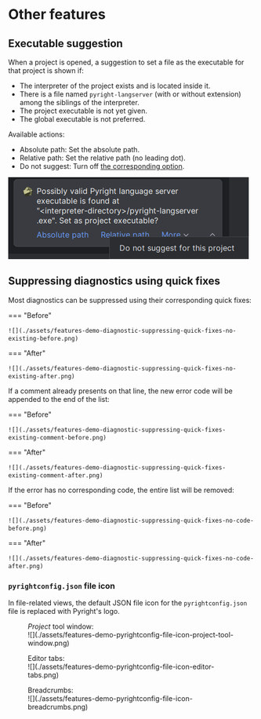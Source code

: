 # Other features


## Executable suggestion

When a project is opened, a suggestion to set a file
as the executable for that project is shown if:

* The interpreter of the project exists and is located inside it.
* There is a file named `pyright-langserver`
  (with or without extension) among the siblings of the interpreter.
* The project executable is not yet given.
* The global executable is not preferred.

Available actions:

* Absolute path: Set the absolute path.
* Relative path: Set the relative path (no leading dot).
* Do not suggest: Turn off [the corresponding option][1].

![](./assets/features-demo-auto-suggest-executable.png)


## Suppressing diagnostics using quick fixes

Most diagnostics can be suppressed using
their corresponding quick fixes:

=== "Before"

    ![](./assets/features-demo-diagnostic-suppressing-quick-fixes-no-existing-before.png)

=== "After"

    ![](./assets/features-demo-diagnostic-suppressing-quick-fixes-no-existing-after.png)


If a comment already presents on that line,
the new error code will be appended to the end of the list:

=== "Before"

    ![](./assets/features-demo-diagnostic-suppressing-quick-fixes-existing-comment-before.png)

=== "After"

    ![](./assets/features-demo-diagnostic-suppressing-quick-fixes-existing-comment-after.png)


If the error has no corresponding code,
the entire list will be removed:

=== "Before"

    ![](./assets/features-demo-diagnostic-suppressing-quick-fixes-no-code-before.png)

=== "After"

    ![](./assets/features-demo-diagnostic-suppressing-quick-fixes-no-code-after.png)


### `pyrightconfig.json` file icon

In file-related views, the default JSON file icon
for the `pyrightconfig.json` file is replaced with Pyright's logo.

<figure markdown="1">
  <figcaption><i>Project</i> tool window:</figcaption>
  ![](./assets/features-demo-pyrightconfig-file-icon-project-tool-window.png)
</figure>

<figure markdown="1">
  <figcaption>Editor tabs:</figcaption>
  ![](./assets/features-demo-pyrightconfig-file-icon-editor-tabs.png)
</figure>

<figure markdown="1">
  <figcaption>Breadcrumbs:</figcaption>
  ![](./assets/features-demo-pyrightconfig-file-icon-breadcrumbs.png)
</figure>


  [1]: configurations.md#auto-suggest-executable
